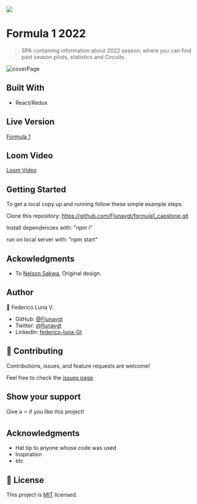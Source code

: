 ![](https://img.shields.io/badge/Microverse-blueviolet)

# Formula 1 2022

> SPA containing information about 2022 season, where you can find past season pilots, statistics and Circuits.

![coverPage](https://user-images.githubusercontent.com/99816838/194368198-e0d2d003-1bed-43b7-8bd9-a389afbe18f2.png)



## Built With

- React/Redux


## Live Version

[Formula 1](https://preeminent-sable-64e23f.netlify.app)

## Loom Video

[Loom Video](https://www.loom.com/share/516443cc5529418d975f8aa602293636)


## Getting Started


To get a local copy up and running follow these simple example steps.

Clone this repository: https://github.com/Flunavgt/formula1_capstone.git

Install dependencies with: "npm i"

run on local server with: "npm start"


## Ackowledgments

  * To [Nelson Sakwa](https://www.behance.net/sakwadesignstudio), Original design.




## Author

👤 Federico Luna V.

- GitHub: [@Flunavgt](https://github.com/Flunavgt)
- Twitter: [@flunavgt](https://twitter.com/flunavgt)
- LinkedIn: [federico-luna-Gt](https://linkedin.com/in/federico-luna-Gt)



## 🤝 Contributing

Contributions, issues, and feature requests are welcome!

Feel free to check the [issues page](../../issues/).

## Show your support

Give a ⭐️ if you like this project!

## Acknowledgments

- Hat tip to anyone whose code was used
- Inspiration
- etc

## 📝 License

This project is [MIT](./MIT.md) licensed.
